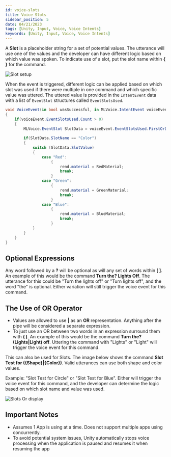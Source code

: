 ```yaml
---
id: voice-slots
title: Voice Slots
sidebar_position: 5
date: 04/21/2023
tags: [Unity, Input, Voice, Voice Intents]
keywords: [Unity, Input, Voice, Voice Intents]
---
```


A **Slot** is a placeholder string for a set of potential values. The utterance will use one of the values and the developer can have different logic based on which value was spoken. To indicate use of a slot, put the slot name within **{ }** for the command.

![Slot setup](/img/unity/SimpleSlot.png)

When the event is triggered, different logic can be applied based on which slot was used if there were multiple in one command and which specific value was uttered. The uttered value is provided in the `IntentEvent` data with a list of `EventSlot` structures called `EventSlotsUsed`.

```csharp
void VoiceEvent(in bool wasSuccessful, in MLVoice.IntentEvent voiceEvent)
{
    if(voiceEvent.EventSlotsUsed.Count > 0)
    {
        MLVoice.EventSlot SlotData = voiceEvent.EventSlotsUsed.FirstOrDefault(s => s.SlotName == "Color");
       
        if(SlotData.SlotName == "Color")
        {
            switch (SlotData.SlotValue)
            {
                case "Red":
                    {
                        rend.material = RedMaterial;
                        break;
                    }
                case "Green":
                    {
                        rend.material = GreenMaterial;
                        break;
                    }
                case "Blue":
                    {
                        rend.material = BlueMaterial;
                        break;
                    }
            }
        }
    }
}

```

## Optional Expressions

Any word followed by a **?** will be optional as will any set of words within **[ ]**. An example of this would be the command **Turn the? Lights Off**. The utterance for this could be "Turn the lights off" or "Turn lights off", and the word "the" is optional. Either variation will still trigger the voice event for this command.

## The Use of OR Operator

- Values are allowed to use **|** as an **OR** representation. Anything after the pipe will be considered a separate expression.
- To just use an OR between two words in an expression surround them with **( )**. An example of this would be the command **Turn the? (Lights|Light) off**. Uttering the command with "Lights" or "Light" will trigger the voice event for this command.

This can also be used for Slots. The image below shows the command **Slot Test for ({Shape}|{Color})**. Valid utterances can use both shape and color values.

Example: "Slot Test for Circle" or "Slot Test for Blue". Either will trigger the voice event for this command, and the developer can determine the logic based on which slot name and value was used.

![Slots Or display](/img/unity/SlotsOr.png)

## Important Notes

- Assumes 1 App is using at a time. Does not support multiple apps using concurrently.
- To avoid potential system issues, Unity automatically stops  voice processing when the application is paused and resumes it when resuming the app

